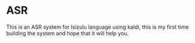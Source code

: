 # ASR

This is an ASR system for Isizulu language using kaldi, this is my first time building the system and hope that it will help you.
